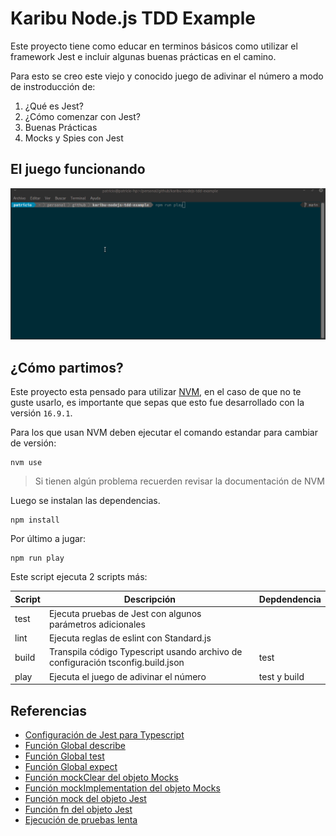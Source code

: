 # Karibu Node.js TDD Example

Este proyecto tiene como educar en terminos básicos como utilizar el framework Jest e incluir algunas buenas prácticas en el camino.

Para esto se creo este viejo y conocido juego de adivinar el número a modo de instroducción de:

1. ¿Qué es Jest?
2. ¿Cómo comenzar con Jest?
3. Buenas Prácticas
4. Mocks y Spies con Jest

## El juego funcionando

![](docs/guess-number-play.gif)


## ¿Cómo partimos?

Este proyecto esta pensado para utilizar [NVM](https://github.com/nvm-sh/nvm), en el caso de que no te guste usarlo, es importante que sepas que esto fue desarrollado con la versión `16.9.1`.

Para los que usan NVM deben ejecutar el comando estandar para cambiar de versión:

```shell
nvm use
```

> Si tienen algún problema recuerden revisar la documentación de NVM

Luego se instalan las dependencias.

```shell
npm install
```

Por último a jugar:

```shell
npm run play
```

Este script ejecuta 2 scripts más:

| Script | Descripción                                                                     | Depdendencia |
| ------ | ------------------------------------------------------------------------------- | ------------ |
| test   | Ejecuta pruebas de Jest con algunos parámetros adicionales                      |              |
| lint   | Ejecuta reglas de eslint con Standard.js                                        |              |
| build  | Transpila código Typescript usando archivo de configuración tsconfig.build.json | test         |
| play   | Ejecuta el juego de adivinar el número                                          | test y build |


## Referencias

- [Configuración de Jest para Typescript](https://jestjs.io/docs/getting-started#using-typescript)
- [Función Global describe](https://jestjs.io/docs/api#describename-fn)
- [Función Global test](https://jestjs.io/docs/api#testname-fn-timeout)
- [Función Global expect](https://jestjs.io/docs/expect#expectvalue)
- [Función mockClear del objeto Mocks](https://jestjs.io/docs/mock-function-api#mockfnmockclear)
- [Función mockImplementation del objeto Mocks](https://jestjs.io/docs/mock-function-api#mockfnmockimplementationfn)
- [Función mock del objeto Jest](https://jestjs.io/docs/jest-object#jestmockmodulename-factory-options)
- [Función fn del objeto Jest](https://jestjs.io/docs/jest-object#jestfnimplementation)
- [Ejecución de pruebas lenta](https://jestjs.io/docs/troubleshooting#tests-are-extremely-slow-on-docker-andor-continuous-integration-ci-server)